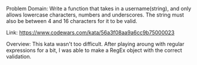 Problem Domain: Write a function that takes in a username(string), and only allows lowercase characters, numbers and underscores. The string must also be between 4 and 16 characters for it to be valid.

Link: https://www.codewars.com/kata/56a3f08aa9a6cc9b75000023

Overview: This kata wasn't too difficult. After playing aroung with regular expressions for a bit, I was able to make a RegEx object with the correct validation.